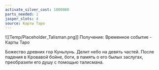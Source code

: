 ```yaml
---
activate_silver_cost: 1000000
parts_needed: 1
jasper_slots: 4
source: Карты Таро
---
```

![[Temp/Placeholder_Talisman.png]]
Получение: Временное событие - Карты Таро

Божество древних гор Куньлунь. Делит небо на девять частей. После падения в Кровавой бойне, боги, в память о его былых заслугах, преобразили его душу с помощью талисмана.
